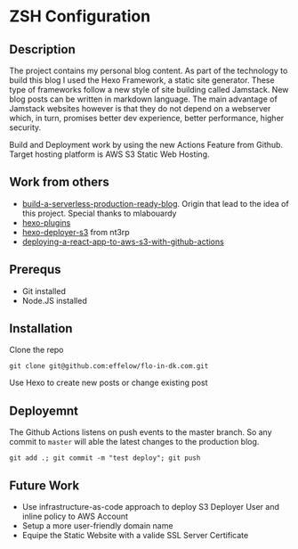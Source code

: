 # ZSH Configuration

##  Description
The project contains my personal blog content. As part of the technology to build this blog I used the Hexo Framework, a static site generator. These type of frameworks follow a new style of site building called Jamstack. New blog posts can be written in markdown language. The main advantage of Jamstack websites however is that they do not depend on a  webserver which, in turn, promises better dev experience, better performance, higher security. 

Build and Deployment work by using the new Actions Feature from Github. Target hosting platform is AWS S3 Static Web Hosting.


## Work from others

* [build-a-serverless-production-ready-blog]. Origin that lead to the idea of this project. Special thanks to mlabouardy
* [hexo-plugins] 
* [hexo-deployer-s3] from nt3rp
* [deploying-a-react-app-to-aws-s3-with-github-actions] 


[build-a-serverless-production-ready-blog]: https://hackernoon.com/build-a-serverless-production-ready-blog-b1583c0a5ac2
[hexo-plugins]:                             https://hexo.io/plugins/
[hexo-deployer-s3]:                         https://github.com/nt3rp/hexo-deployer-s3
[deploying-a-react-app-to-aws-s3-with-github-actions]:                       https://medium.com/trackstack/deploying-a-react-app-to-aws-s3-with-github-actions-b1cb9ba75c95

## Prerequs

* Git installed
* Node.JS installed

## Installation

Clone the repo
```console
git clone git@github.com:effelow/flo-in-dk.com.git
```

Use Hexo to create new posts or change existing post 

## Deployemnt

The Github Actions listens on push events to the master branch. So any commit to `master` will able the latest changes to the production blog.
```console
git add .; git commit -m "test deploy"; git push
```

## Future Work

* Use infrastructure-as-code approach to deploy S3 Deployer User and inline policy to AWS Account
* Setup a more user-friendly domain name
* Equipe the Static Website with a valide SSL Server Certificate